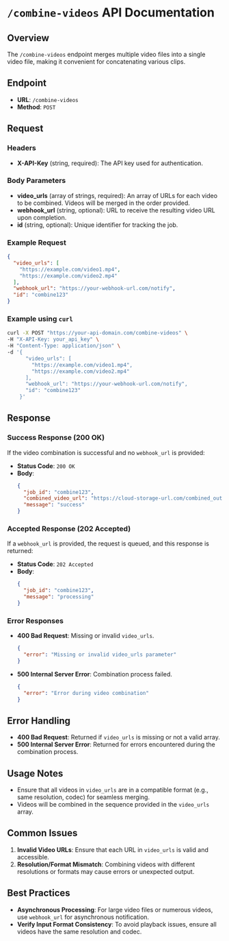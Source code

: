 
# `/combine-videos` API Documentation

## Overview
The `/combine-videos` endpoint merges multiple video files into a single video file, making it convenient for concatenating various clips.

## Endpoint
- **URL**: `/combine-videos`
- **Method**: `POST`

## Request

### Headers
- **X-API-Key** (string, required): The API key used for authentication.

### Body Parameters
- **video_urls** (array of strings, required): An array of URLs for each video to be combined. Videos will be merged in the order provided.
- **webhook_url** (string, optional): URL to receive the resulting video URL upon completion.
- **id** (string, optional): Unique identifier for tracking the job.

### Example Request
```json
{
  "video_urls": [
    "https://example.com/video1.mp4",
    "https://example.com/video2.mp4"
  ],
  "webhook_url": "https://your-webhook-url.com/notify",
  "id": "combine123"
}
```

### Example using `curl`
```bash
curl -X POST "https://your-api-domain.com/combine-videos" \
-H "X-API-Key: your_api_key" \
-H "Content-Type: application/json" \
-d '{
      "video_urls": [
        "https://example.com/video1.mp4",
        "https://example.com/video2.mp4"
      ],
      "webhook_url": "https://your-webhook-url.com/notify",
      "id": "combine123"
    }'
```

## Response

### Success Response (200 OK)
If the video combination is successful and no `webhook_url` is provided:
- **Status Code**: `200 OK`
- **Body**:
    ```json
    {
      "job_id": "combine123",
      "combined_video_url": "https://cloud-storage-url.com/combined_output.mp4",
      "message": "success"
    }
    ```

### Accepted Response (202 Accepted)
If a `webhook_url` is provided, the request is queued, and this response is returned:
- **Status Code**: `202 Accepted`
- **Body**:
    ```json
    {
      "job_id": "combine123",
      "message": "processing"
    }
    ```

### Error Responses
- **400 Bad Request**: Missing or invalid `video_urls`.
  ```json
  {
    "error": "Missing or invalid video_urls parameter"
  }
  ```
- **500 Internal Server Error**: Combination process failed.
  ```json
  {
    "error": "Error during video combination"
  }
  ```

## Error Handling
- **400 Bad Request**: Returned if `video_urls` is missing or not a valid array.
- **500 Internal Server Error**: Returned for errors encountered during the combination process.

## Usage Notes
- Ensure that all videos in `video_urls` are in a compatible format (e.g., same resolution, codec) for seamless merging.
- Videos will be combined in the sequence provided in the `video_urls` array.

## Common Issues
1. **Invalid Video URLs**: Ensure that each URL in `video_urls` is valid and accessible.
2. **Resolution/Format Mismatch**: Combining videos with different resolutions or formats may cause errors or unexpected output.

## Best Practices
- **Asynchronous Processing**: For large video files or numerous videos, use `webhook_url` for asynchronous notification.
- **Verify Input Format Consistency**: To avoid playback issues, ensure all videos have the same resolution and codec.
